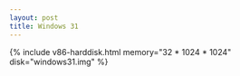 ```yaml
---
layout: post
title: Windows 31
---
```

{% include v86-harddisk.html memory="32 * 1024 * 1024" disk="windows31.img" %}